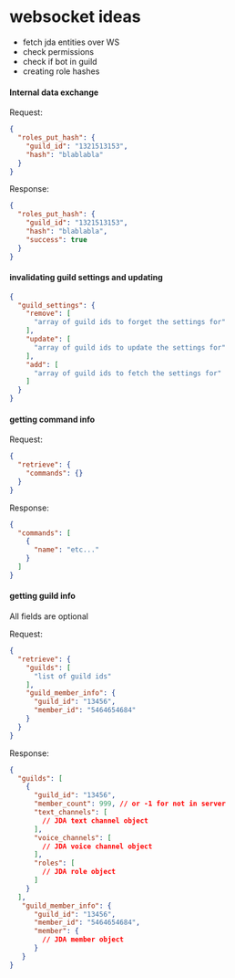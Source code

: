 # websocket ideas

- fetch jda entities over WS
- check permissions
- check if bot in guild
- creating role hashes

#### Internal data exchange
Request:
```json
{
  "roles_put_hash": {
    "guild_id": "1321513153",
    "hash": "blablabla"
  }
}
```
Response:
```json
{
  "roles_put_hash": {
    "guild_id": "1321513153",
    "hash": "blablabla",
    "success": true 
  }
}
```

#### invalidating guild settings and updating
```json
{
  "guild_settings": {
    "remove": [
      "array of guild ids to forget the settings for"
    ],
    "update": [
      "array of guild ids to update the settings for"
    ],
    "add": [
      "array of guild ids to fetch the settings for"
    ]
  }
}
```

#### getting command info
Request:
```json
{
  "retrieve": {
    "commands": {}
  }
}
```
Response:
```json
{
  "commands": [
    {
      "name": "etc..."
    }
  ]
}
```

#### getting guild info
All fields are optional

Request:
```json
{
  "retrieve": {
    "guilds": [
      "list of guild ids"
    ],
    "guild_member_info": {
      "guild_id": "13456",
      "member_id": "5464654684"
    }
  }
}
```
Response:
```json
{
  "guilds": [
    {
      "guild_id": "13456",
      "member_count": 999, // or -1 for not in server
      "text_channels": [
        // JDA text channel object
      ],
      "voice_channels": [
        // JDA voice channel object
      ],
      "roles": [
        // JDA role object
      ]
    }
  ],
   "guild_member_info": {
      "guild_id": "13456",
      "member_id": "5464654684",
      "member": {
        // JDA member object
      }
   }
}
```
